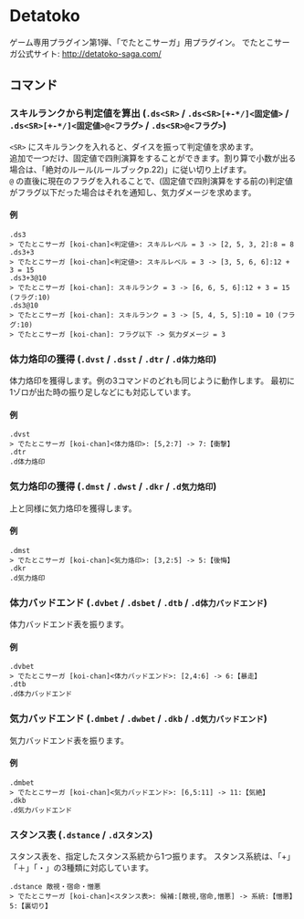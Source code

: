 Detatoko
=======

ゲーム専用プラグイン第1弾、「でたとこサーガ」用プラグイン。
でたとこサーガ公式サイト: http://detatoko-saga.com/

コマンド
--------

### スキルランクから判定値を算出 (`.ds<SR>` / `.ds<SR>[+-*/]<固定値>` / `.ds<SR>[+-*/]<固定値>@<フラグ>` / `.ds<SR>@<フラグ>`)

`<SR>` にスキルランクを入れると、ダイスを振って判定値を求めます。  
追加で一つだけ、固定値で四則演算をすることができます。割り算で小数が出る場合は、「絶対のルール(ルールブックp.22)」に従い切り上げます。  
`@` の直後に現在のフラグを入れることで、(固定値で四則演算をする前の)判定値がフラグ以下だった場合はそれを通知し、気力ダメージを求めます。

#### 例

```
.ds3
> でたとこサーガ [koi-chan]<判定値>: スキルレベル = 3 -> [2, 5, 3, 2]:8 = 8
.ds3+3
> でたとこサーガ [koi-chan]<判定値>: スキルレベル = 3 -> [3, 5, 6, 6]:12 + 3 = 15
.ds3+3@10
> でたとこサーガ [koi-chan]: スキルランク = 3 -> [6, 6, 5, 6]:12 + 3 = 15 (フラグ:10)
.ds3@10
> でたとこサーガ [koi-chan]: スキルランク = 3 -> [5, 4, 5, 5]:10 = 10 (フラグ:10)
> でたとこサーガ [koi-chan]: フラグ以下 -> 気力ダメージ = 3
```

### 体力烙印の獲得 (`.dvst` / `.dsst` / `.dtr` / `.d体力烙印`)

体力烙印を獲得します。例の3コマンドのどれも同じように動作します。
最初に1ゾロが出た時の振り足しなどにも対応しています。

#### 例

```
.dvst
> でたとこサーガ [koi-chan]<体力烙印>: [5,2:7] -> 7:【衝撃】
.dtr
.d体力烙印
```

### 気力烙印の獲得 (`.dmst` / `.dwst` / `.dkr` / `.d気力烙印`)

上と同様に気力烙印を獲得します。

#### 例

```
.dmst
> でたとこサーガ [koi-chan]<気力烙印>: [3,2:5] -> 5:【後悔】
.dkr
.d気力烙印
```

### 体力バッドエンド (`.dvbet` / `.dsbet` / `.dtb` / `.d体力バッドエンド`)

体力バッドエンド表を振ります。

#### 例

```
.dvbet
> でたとこサーガ [koi-chan]<体力バッドエンド>: [2,4:6] -> 6:【暴走】
.dtb
.d体力バッドエンド
```

### 気力バッドエンド (`.dmbet` / `.dwbet` / `.dkb` / `.d気力バッドエンド`)

気力バッドエンド表を振ります。

#### 例

```
.dmbet
> でたとこサーガ [koi-chan]<気力バッドエンド>: [6,5:11] -> 11:【気絶】
.dkb
.d気力バッドエンド
```

### スタンス表 (`.dstance` / `.dスタンス`)

スタンス表を、指定したスタンス系統から1つ振ります。
スタンス系統は、「+」「＋」「・」の3種類に対応しています。

```
.dstance 敵視・宿命・憎悪
> でたとこサーガ [koi-chan]<スタンス表>: 候補:[敵視,宿命,憎悪] -> 系統:【憎悪】 5:【裏切り】
```
